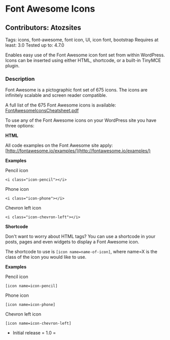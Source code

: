 # Font Awesome Icons
## Contributors: Atozsites

Tags: icons, font-awesome, font icon, UI, icon font, bootstrap
Requires at least: 3.0
Tested up to: 4.7.0


Enables easy use of the Font Awesome icon font set from within WordPress.  Icons can be inserted using either HTML, shortcode, or a built-in TinyMCE plugin.

### Description
Font Awesome is a pictographic font set of 675 icons. The icons are infinitely scalable and screen reader compatible.

A full list of the 675 Font Awesome icons is available: [FontAwesomeIconsCheatsheet.pdf](http://fontawesome.io/cheatsheet/)

To use any of the Font Awesome icons on your WordPress site you have three options:

__HTML__

All code examples on the Font Awesome site apply: [http://fontawesome.io/examples/](http://fontawesome.io/examples/)

**Examples**

Pencil icon

`<i class="icon-pencil"></i>`

Phone icon

`<i class="icon-phone"></i>`

Chevron left icon

`<i class="icon-chevron-left"></i>`

__Shortcode__

Don't want to worry about HTML tags?  You can use a shortcode in your posts, pages and even widgets to display a Font Awesome icon.

The shortcode to use is `[icon name=name-of-icon]`, where name=X is the class of the icon you would like to use.

**Examples**

Pencil icon

`[icon name=icon-pencil]`

Phone icon

`[icon name=icon-phone]`

Chevron left icon

`[icon name=icon-chevron-left]`



* Initial release
= 1.0 =